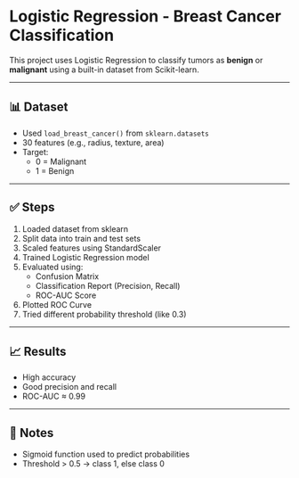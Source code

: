 # Logistic Regression - Breast Cancer Classification

This project uses Logistic Regression to classify tumors as **benign** or **malignant** using a built-in dataset from Scikit-learn.

---

## 📊 Dataset

- Used `load_breast_cancer()` from `sklearn.datasets`
- 30 features (e.g., radius, texture, area)
- Target: 
  - 0 = Malignant
  - 1 = Benign

---

## ✅ Steps

1. Loaded dataset from sklearn
2. Split data into train and test sets
3. Scaled features using StandardScaler
4. Trained Logistic Regression model
5. Evaluated using:
   - Confusion Matrix
   - Classification Report (Precision, Recall)
   - ROC-AUC Score
6. Plotted ROC Curve
7. Tried different probability threshold (like 0.3)

---

## 📈 Results

- High accuracy
- Good precision and recall
- ROC-AUC ≈ 0.99

---

## 📘 Notes

- Sigmoid function used to predict probabilities
- Threshold > 0.5 → class 1, else class 0


